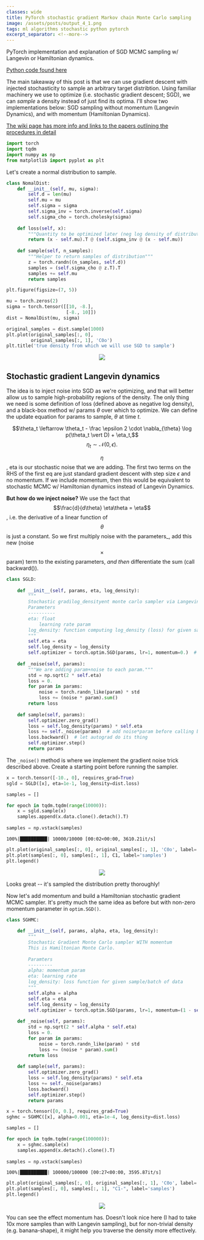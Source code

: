 ```yaml
---
classes: wide
title: PyTorch stochastic gradient Markov chain Monte Carlo sampling
image: /assets/posts/output_4_1.png
tags: ml algorithms stochastic python pytorch
excerpt_separator: <!--more-->
---
```

PyTorch implementation and explanation of SGD MCMC sampling w/ Langevin or Hamiltonian dynamics.
<!--more-->

[Python code found here](https://github.com/lyndond/lyndond.github.io/blob/master/code/2021-01-24-sgmcmc.ipynb)

The main takeaway of this post is that we can use gradient descent with injected stochasticity to sample an arbitrary target distribtion.
Using familiar machinery we use to optimize (i.e. stochastic gradient descent; SGD), we can _sample_ a density instead of just find its optima.
I'll show two implementations below: SGD sampling without momentum (Langevin Dynamics), and with momentum (Hamiltonian Dynamics).

[The wiki page has more info and links to the papers outlining the procedures in detail](https://en.wikipedia.org/wiki/Stochastic_gradient_Langevin_dynamics)

```python
import torch
import tqdm
import numpy as np
from matplotlib import pyplot as plt
```

Let's create a normal distribution to sample.


```python
class NomalDist:
    def __init__(self, mu, sigma):
        self.d = len(mu)
        self.mu = mu
        self.sigma = sigma
        self.sigma_inv = torch.inverse(self.sigma)
        self.sigma_cho = torch.cholesky(sigma)
        
    def loss(self, x):
        """Quantity to be optimized later (neg log density of distribution in this case)"""
        return (x - self.mu).T @ (self.sigma_inv @ (x - self.mu))
    
    def sample(self, n_samples):
        """Helper to return samples of distribution"""
        z = torch.randn((n_samples, self.d))
        samples = (self.sigma_cho @ z.T).T
        samples += self.mu 
        return samples
```


```python
plt.figure(figsize=(7, 5))

mu = torch.zeros(2)
sigma = torch.tensor([[10, -8.],
                      [-8., 10]])
dist = NomalDist(mu, sigma)

original_samples = dist.sample(1000)
plt.plot(original_samples[:, 0],
         original_samples[:, 1], 'C0o')
plt.title('true density from which we will use SGD to sample')
```

<div style="text-align:center"><img src="/assets/posts/sgmcmc/output_4_1.png" /></div>


## Stochastic gradient Langevin dynamics

The idea is to inject noise into SGD as we're optimizing, and that will better allow us to sample high-probability regions of the density.
The only thing we need is some definition of loss (defined above as negative log density), and a black-box method w/ params $\theta$ over which to optimize. We can define the update equation for params to sample, $\theta$ at time $t$.

$$\theta_t \leftarrow \theta_t - \frac \epsilon 2 \cdot \nabla_{\theta} \log p(\theta_t \vert D) + \eta_t,$$
$$\eta_t \sim \mathcal N(0, \epsilon).$$

$$\eta$$, eta is our stochastic noise that we are adding. The first two terms on the RHS of the first eq are just standard gradient descent with step size $\epsilon$ and no momentum.
If we include momentum, then this would be equivalent to stochastic MCMC w/ Hamiltonian dynamics instead of Langevin Dynamics. 

**But how do we inject noise?**
We use the fact that $$\frac{d}{d\theta} \eta\theta = \eta$$, i.e. the derivative of a linear function of $$\theta$$ is just a constant.
So we first multiply noise with the parameters_, add this new (noise$$\times$$param) term to the existing parameters, *and then* differentiate the sum (call backward()).


```python
class SGLD:
    
    def __init__(self, params, eta, log_density):
        """
        Stochastic gradilog_densityent monte carlo sampler via Langevin Dynamics            
        Parameters
        ----------
        eta: float
            learning rate param
        log_density: function computing log_density (loss) for given sample and batch of data.
        """
        self.eta = eta
        self.log_density = log_density
        self.optimizer = torch.optim.SGD(params, lr=1, momentum=0.)  # momentum is set to zero
    
    def _noise(self, params): 
        """We are adding param+noise to each param."""
        std = np.sqrt(2 * self.eta)
        loss = 0.
        for param in params:
            noise = torch.randn_like(param) * std
            loss += (noise * param).sum()
        return loss
        
    def sample(self, params):
        self.optimizer.zero_grad()
        loss = self.log_density(params) * self.eta
        loss += self._noise(params)  # add noise*param before calling backward!
        loss.backward()  # let autograd do its thing
        self.optimizer.step()
        return params
```

The ``_noise()`` method is where we implement the gradient noise trick described above. 
Create a starting point before running the sampler.


```python
x = torch.tensor([-10., 0], requires_grad=True)
sgld = SGLD([x], eta=1e-1, log_density=dist.loss)
```

```python
samples = []

for epoch in tqdm.tqdm(range(10000)):
    x = sgld.sample(x)
    samples.append(x.data.clone().detach().T)
        
samples = np.vstack(samples)
```

    100%|██████████| 10000/10000 [00:02<00:00, 3610.21it/s]


```python
plt.plot(original_samples[:, 0], original_samples[:, 1], 'C0o', label='true density samples')
plt.plot(samples[:, 0], samples[:, 1], C1, label='samples')
plt.legend()
```

<div style="text-align:center"><img src="/assets/posts/sgmcmc/output_10_1.png" /></div>


Looks great -- it's sampled the distribution pretty thoroughly!

Now let's add momentum and build a Hamiltonian stochastic gradient MCMC sampler.
It's pretty much the same idea as before but with non-zero momentum parameter in ``optim.SGD()``.


```python
class SGHMC:
    
    def __init__(self, params, alpha, eta, log_density):
        """
        Stochastic Gradient Monte Carlo sampler WITH momentum
        This is Hamiltonian Monte Carlo.
        
        Paramters
        ---------
        alpha: momentum param
        eta: learning rate
        log_density: loss function for given sample/batch of data
        """
        self.alpha = alpha
        self.eta = eta
        self.log_density = log_density
        self.optimizer = torch.optim.SGD(params, lr=1, momentum=(1 - self.alpha))
    
    def _noise(self, params):
        std = np.sqrt(2 * self.alpha * self.eta)
        loss = 0.
        for param in params:
            noise = torch.randn_like(param) * std
            loss += (noise * param).sum()
        return loss
        
    def sample(self, params):
        self.optimizer.zero_grad()
        loss = self.log_density(params) * self.eta
        loss += self._noise(params)
        loss.backward()
        self.optimizer.step()
        return params

```


```python
x = torch.tensor([0, 0.], requires_grad=True)
sghmc = SGHMC([x], alpha=0.001, eta=1e-4, log_density=dist.loss)
```


```python
samples = []

for epoch in tqdm.tqdm(range(100000)):
    x = sghmc.sample(x)
    samples.append(x.detach().clone().T)
        
samples = np.vstack(samples)
```

    100%|██████████| 100000/100000 [00:27<00:00, 3595.87it/s]


```python
plt.plot(original_samples[:, 0], original_samples[:, 1], 'C0o', label='true density samples')
plt.plot(samples[:, 0], samples[:, 1], "C1-", label='samples')
plt.legend()
```


<div style="text-align:center"><img src="/assets/posts/sgmcmc/output_15_1.png" /></div>


You can see the effect momentum has.
Doesn't look nice here (I had to take 10x more samples than with Langevin sampling), but for non-trivial density (e.g. banana-shape), it might help you traverse the density more effectively.
